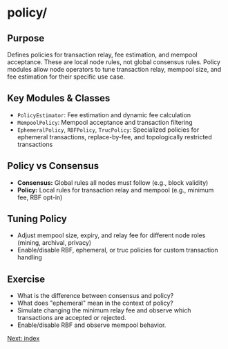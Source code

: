 # policy/

## Purpose
Defines policies for transaction relay, fee estimation, and mempool acceptance. These are local node rules, not global consensus rules. Policy modules allow node operators to tune transaction relay, mempool size, and fee estimation for their specific use case.

## Key Modules & Classes
- `PolicyEstimator`: Fee estimation and dynamic fee calculation
- `MempoolPolicy`: Mempool acceptance and transaction filtering
- `EphemeralPolicy`, `RBFPolicy`, `TrucPolicy`: Specialized policies for ephemeral transactions, replace-by-fee, and topologically restricted transactions

## Policy vs Consensus
- **Consensus:** Global rules all nodes must follow (e.g., block validity)
- **Policy:** Local rules for transaction relay and mempool (e.g., minimum fee, RBF opt-in)

## Tuning Policy
- Adjust mempool size, expiry, and relay fee for different node roles (mining, archival, privacy)
- Enable/disable RBF, ephemeral, or truc policies for custom transaction handling

## Exercise
- What is the difference between consensus and policy?
- What does "ephemeral" mean in the context of policy?
- Simulate changing the minimum relay fee and observe which transactions are accepted or rejected.
- Enable/disable RBF and observe mempool behavior.

[Next: index](../index/README.md)
